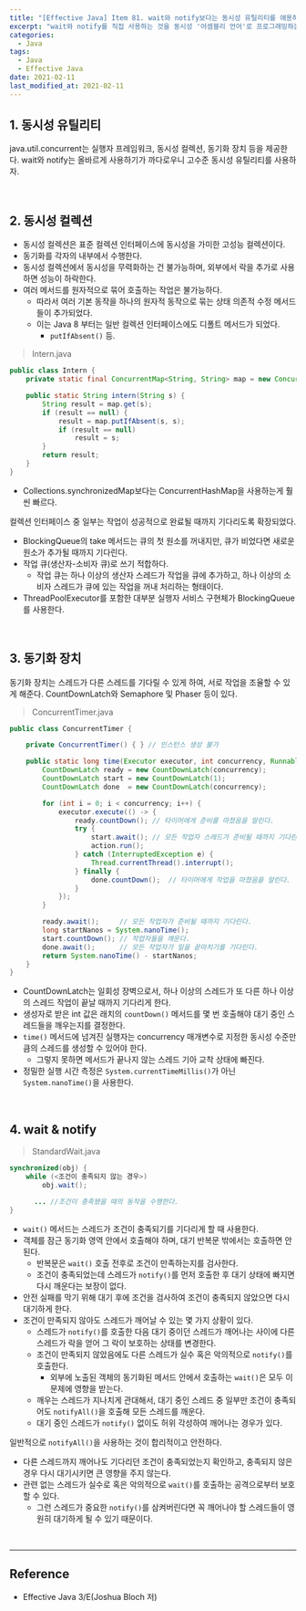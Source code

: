 ```yaml
---
title: "[Effective Java] Item 81. wait와 notify보다는 동시성 유틸리티를 애용하라"
excerpt: "wait와 notify를 직접 사용하는 것을 동시성 '어셈블리 언어'로 프로그래밍하는 것에 비유할 수 있다."
categories:
  - Java
tags:
  - Java
  - Effective Java
date: 2021-02-11
last_modified_at: 2021-02-11
---
```


## 1. 동시성 유틸리티

java.util.concurrent는 실행자 프레임워크, 동시성 컬렉션, 동기화 장치 등을 제공한다. wait와 notify는 올바르게 사용하기가 까다로우니 고수준 동시성 유틸리티를 사용하자.

<br>

## 2. 동시성 컬렉션

* 동시성 컬렉션은 표준 컬렉션 인터페이스에 동시성을 가미한 고성능 컬렉션이다.
* 동기화를 각자의 내부에서 수행한다.
* 동시성 컬렉션에서 동시성을 무력화하는 건 불가능하며, 외부에서 락을 추가로 사용하면 성능이 하락한다.
* 여러 메서드를 원자적으로 묶어 호출하는 작업은 불가능하다.
  * 따라서 여러 기본 동작을 하나의 원자적 동작으로 묶는 상태 의존적 수정 메서드들이 추가되었다.
  * 이는 Java 8 부터는 일반 컬렉션 인터페이스에도 디폴트 메서드가 되었다.
    * ``putIfAbsent()`` 등.

> Intern.java

```java
public class Intern {
    private static final ConcurrentMap<String, String> map = new ConcurrentHashMap<>();

    public static String intern(String s) {
        String result = map.get(s);
        if (result == null) {
            result = map.putIfAbsent(s, s);
            if (result == null)
                result = s;
        }
        return result;
    }
}
```

* Collections.synchronizedMap보다는 ConcurrentHashMap을 사용하는게 훨씬 빠르다.

컬렉션 인터페이스 중 일부는 작업이 성공적으로 완료될 때까지 기다리도록 확장되었다.

* BlockingQueue의 take 메서드는 큐의 첫 원소를 꺼내지만, 큐가 비었다면 새로운 원소가 추가될 때까지 기다린다.
* 작업 큐(생산자-소비자 큐)로 쓰기 적합하다.
  * 작업 큐는 하나 이상의 생산자 스레드가 작업을 큐에 추가하고, 하나 이상의 소비자 스레드가 큐에 있는 작업을 꺼내 처리하는 형태이다.
* ThreadPoolExecutor를 포함한 대부분 실행자 서비스 구현체가 BlockingQueue를 사용한다.

<br>

## 3. 동기화 장치

동기화 장치는 스레드가 다른 스레드를 기다릴 수 있게 하여, 서로 작업을 조율할 수 있게 해준다. CountDownLatch와 Semaphore 및 Phaser 등이 있다.

> ConcurrentTimer.java

```java
public class ConcurrentTimer {

    private ConcurrentTimer() { } // 인스턴스 생성 불가

    public static long time(Executor executor, int concurrency, Runnable action) throws InterruptedException {
        CountDownLatch ready = new CountDownLatch(concurrency);
        CountDownLatch start = new CountDownLatch(1);
        CountDownLatch done  = new CountDownLatch(concurrency);

        for (int i = 0; i < concurrency; i++) {
            executor.execute(() -> {
                ready.countDown(); // 타이머에게 준비를 마쳤음을 알린다.
                try {
                    start.await(); // 모든 작업자 스레드가 준비될 때까지 기다린다.
                    action.run();
                } catch (InterruptedException e) {
                    Thread.currentThread().interrupt();
                } finally {
                    done.countDown();  // 타이머에게 작업을 마쳤음을 알린다.
                }
            });
        }

        ready.await();     // 모든 작업자가 준비될 때까지 기다린다.
        long startNanos = System.nanoTime();
        start.countDown(); // 작업자들을 깨운다.
        done.await();      // 모든 작업자가 일을 끝마치기를 기다린다.
        return System.nanoTime() - startNanos;
    }
}
```

* CountDownLatch는 일회성 장벽으로서, 하나 이상의 스레드가 또 다른 하나 이상의 스레드 작업이 끝날 때까지 기다리게 한다.
* 생성자로 받은 int 값은 래치의 ``countDown()`` 메서드를 몇 번 호출해야 대기 중인 스레드들을 깨우는지를 결정한다.
* ``time()`` 메서드에 넘겨진 실행자는 concurrency 매개변수로 지정한 동시성 수준만큼의 스레드를 생성할 수 있어야 한다.
  * 그렇지 못하면 메서드가 끝나지 않는 스레드 기아 교착 상태에 빠진다.
* 정밀한 실행 시간 측정은 ``System.currentTimeMillis()``가 아닌 ``System.nanoTime()``을 사용한다.

<br>

## 4. wait & notify

> StandardWait.java

```java
synchronized(obj) {
    while (<조건이 충족되지 않는 경우>)
        obj.wait();

      ... //조건이 충족됐을 때의 동작을 수행한다.
}
```

* ``wait()`` 메서드는 스레드가 조건이 충족되기를 기다리게 할 때 사용한다.
* 객체를 잠근 동기화 영역 안에서 호출해야 하며, 대기 반복문 밖에서는 호출하면 안 된다.
  * 반복문은 ``wait()`` 호출 전후로 조건이 만족하는지를 검사한다.
  * 조건이 충족되었는데 스레드가 ``notify()``를 먼저 호출한 후 대기 상태에 빠지면 다시 깨운다는 보장이 없다.
* 안전 실패를 막기 위해 대기 후에 조건을 검사하여 조건이 충족되지 않았으면 다시 대기하게 한다.
* 조건이 만족되지 않아도 스레드가 깨어날 수 있는 몇 가지 상황이 있다.
  * 스레드가 ``notify()``를 호출한 다음 대기 중이던 스레드가 깨어나는 사이에 다른 스레드가 락을 얻어 그 락이 보호하는 상태를 변경한다.
  * 조건이 만족되지 않았음에도 다른 스레드가 실수 혹은 악의적으로 ``notify()``를 호출한다.
    * 외부에 노출된 객체의 동기화된 메서드 안에서 호출하는 ``wait()``은 모두 이 문제에 영향을 받는다.
  * 깨우는 스레드가 지나치게 관대해서, 대기 중인 스레드 중 일부만 조건이 충족되어도 ``notifyAll()``을 호출해 모든 스레드를 깨운다.
  * 대기 중인 스레드가 ``notify()`` 없이도 허위 각성하여 깨어나는 경우가 있다.

일반적으로 ``notifyAll()``을 사용하는 것이 합리적이고 안전하다.

* 다른 스레드까지 깨어나도 기다리던 조건이 충족되었는지 확인하고, 충족되지 않은 경우 다시 대기시키면 큰 영향을 주지 않는다.
* 관련 없는 스레드가 실수로 혹은 악의적으로 ``wait()``를 호출하는 공격으로부터 보호할 수 있다.
  * 그런 스레드가 중요한 ``notify()``를 삼켜버린다면 꼭 깨어나야 할 스레드들이 영원히 대기하게 될 수 있기 때문이다.

<br>

---

## Reference

* Effective Java 3/E(Joshua Bloch 저)
